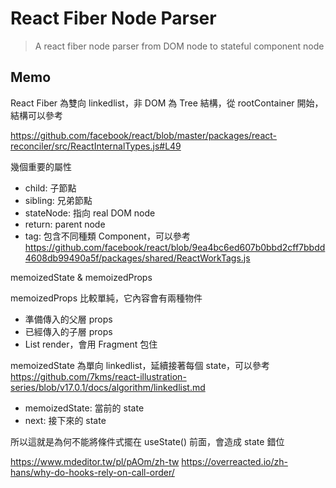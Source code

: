 # React Fiber Node Parser

> A react fiber node parser from DOM node to stateful component node

## Memo

React Fiber 為雙向 linkedlist，非 DOM 為 Tree 結構，從 rootContainer 開始，結構可以參考

https://github.com/facebook/react/blob/master/packages/react-reconciler/src/ReactInternalTypes.js#L49

幾個重要的屬性

- child: 子節點
- sibling: 兄弟節點
- stateNode: 指向 real DOM node
- return: parent node
- tag: 包含不同種類 Component，可以參考 https://github.com/facebook/react/blob/9ea4bc6ed607b0bbd2cff7bbdd4608db99490a5f/packages/shared/ReactWorkTags.js

memoizedState & memoizedProps

memoizedProps 比較單純，它內容會有兩種物件

- 準備傳入的父層 props
- 已經傳入的子層 props
- List render，會用 Fragment 包住

memoizedState 為單向 linkedlist，延續接著每個 state，可以參考 https://github.com/7kms/react-illustration-series/blob/v17.0.1/docs/algorithm/linkedlist.md

- memoizedState: 當前的 state
- next: 接下來的 state

所以這就是為何不能將條件式擺在 useState() 前面，會造成 state 錯位

https://www.mdeditor.tw/pl/pAOm/zh-tw
https://overreacted.io/zh-hans/why-do-hooks-rely-on-call-order/
